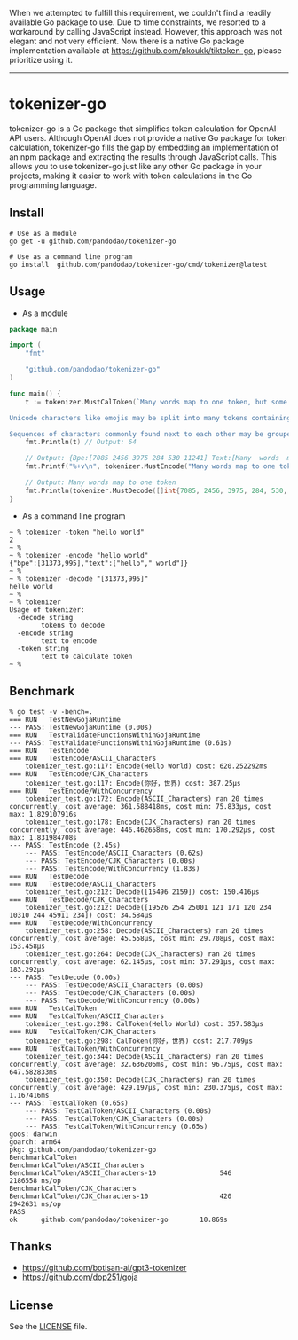 When we attempted to fulfill this requirement, we couldn't find a readily available Go package to use. Due to time constraints, we resorted to a workaround by calling JavaScript instead. However, this approach was not elegant and not very efficient. Now there is a native Go package implementation available at https://github.com/pkoukk/tiktoken-go, please prioritize using it.

---

# tokenizer-go

tokenizer-go is a Go package that simplifies token calculation for OpenAI API users. Although OpenAI does not provide a native Go package for token calculation, tokenizer-go fills the gap by embedding an implementation of an npm package and extracting the results through JavaScript calls. This allows you to use tokenizer-go just like any other Go package in your projects, making it easier to work with token calculations in the Go programming language.

## Install

```shell
# Use as a module
go get -u github.com/pandodao/tokenizer-go

# Use as a command line program
go install  github.com/pandodao/tokenizer-go/cmd/tokenizer@latest
```

## Usage

* As a module
```go
package main

import (
	"fmt"

	"github.com/pandodao/tokenizer-go"
)

func main() {
	t := tokenizer.MustCalToken(`Many words map to one token, but some don't: indivisible.

Unicode characters like emojis may be split into many tokens containing the underlying bytes: 🤚🏾

Sequences of characters commonly found next to each other may be grouped together: 1234567890`)
	fmt.Println(t) // Output: 64

	// Output: {Bpe:[7085 2456 3975 284 530 11241] Text:[Many  words  map  to  one  token]}
	fmt.Printf("%+v\n", tokenizer.MustEncode("Many words map to one token"))

	// Output: Many words map to one token
	fmt.Println(tokenizer.MustDecode([]int{7085, 2456, 3975, 284, 530, 11241}))
}
```

* As a command line program
```
~ % tokenizer -token "hello world"
2
~ %
~ % tokenizer -encode "hello world"
{"bpe":[31373,995],"text":["hello"," world"]}
~ %
~ % tokenizer -decode "[31373,995]"
hello world
~ %
~ % tokenizer
Usage of tokenizer:
  -decode string
        tokens to decode
  -encode string
        text to encode
  -token string
        text to calculate token
~ %
```

## Benchmark

```
% go test -v -bench=.
=== RUN   TestNewGojaRuntime
--- PASS: TestNewGojaRuntime (0.00s)
=== RUN   TestValidateFunctionsWithinGojaRuntime
--- PASS: TestValidateFunctionsWithinGojaRuntime (0.61s)
=== RUN   TestEncode
=== RUN   TestEncode/ASCII_Characters
    tokenizer_test.go:117: Encode(Hello World) cost: 620.252292ms
=== RUN   TestEncode/CJK_Characters
    tokenizer_test.go:117: Encode(你好，世界) cost: 387.25µs
=== RUN   TestEncode/WithConcurrency
    tokenizer_test.go:172: Encode(ASCII_Characters) ran 20 times concurrently, cost average: 361.588418ms, cost min: 75.833µs, cost max: 1.829107916s
    tokenizer_test.go:178: Encode(CJK_Characters) ran 20 times concurrently, cost average: 446.462658ms, cost min: 170.292µs, cost max: 1.831984708s
--- PASS: TestEncode (2.45s)
    --- PASS: TestEncode/ASCII_Characters (0.62s)
    --- PASS: TestEncode/CJK_Characters (0.00s)
    --- PASS: TestEncode/WithConcurrency (1.83s)
=== RUN   TestDecode
=== RUN   TestDecode/ASCII_Characters
    tokenizer_test.go:212: Decode([15496 2159]) cost: 150.416µs
=== RUN   TestDecode/CJK_Characters
    tokenizer_test.go:212: Decode([19526 254 25001 121 171 120 234 10310 244 45911 234]) cost: 34.584µs
=== RUN   TestDecode/WithConcurrency
    tokenizer_test.go:258: Decode(ASCII_Characters) ran 20 times concurrently, cost average: 45.558µs, cost min: 29.708µs, cost max: 153.458µs
    tokenizer_test.go:264: Decode(CJK_Characters) ran 20 times concurrently, cost average: 62.145µs, cost min: 37.291µs, cost max: 183.292µs
--- PASS: TestDecode (0.00s)
    --- PASS: TestDecode/ASCII_Characters (0.00s)
    --- PASS: TestDecode/CJK_Characters (0.00s)
    --- PASS: TestDecode/WithConcurrency (0.00s)
=== RUN   TestCalToken
=== RUN   TestCalToken/ASCII_Characters
    tokenizer_test.go:298: CalToken(Hello World) cost: 357.583µs
=== RUN   TestCalToken/CJK_Characters
    tokenizer_test.go:298: CalToken(你好，世界) cost: 217.709µs
=== RUN   TestCalToken/WithConcurrency
    tokenizer_test.go:344: Decode(ASCII_Characters) ran 20 times concurrently, cost average: 32.636206ms, cost min: 96.75µs, cost max: 647.582833ms
    tokenizer_test.go:350: Decode(CJK_Characters) ran 20 times concurrently, cost average: 429.197µs, cost min: 230.375µs, cost max: 1.167416ms
--- PASS: TestCalToken (0.65s)
    --- PASS: TestCalToken/ASCII_Characters (0.00s)
    --- PASS: TestCalToken/CJK_Characters (0.00s)
    --- PASS: TestCalToken/WithConcurrency (0.65s)
goos: darwin
goarch: arm64
pkg: github.com/pandodao/tokenizer-go
BenchmarkCalToken
BenchmarkCalToken/ASCII_Characters
BenchmarkCalToken/ASCII_Characters-10                546           2186558 ns/op
BenchmarkCalToken/CJK_Characters
BenchmarkCalToken/CJK_Characters-10                  420           2942631 ns/op
PASS
ok      github.com/pandodao/tokenizer-go        10.869s
```

## Thanks

* https://github.com/botisan-ai/gpt3-tokenizer
* https://github.com/dop251/goja

## License
See the [LICENSE](https://github.com/pandodao/tokenizer-go/blob/main/LICENSE) file.
